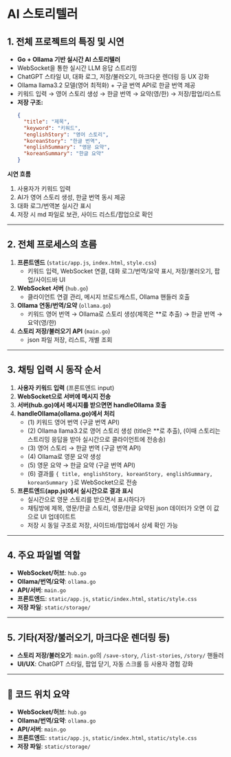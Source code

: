 # AI 스토리텔러

## 1. 전체 프로젝트의 특징 및 시연
- **Go + Ollama 기반 실시간 AI 스토리텔러**
- WebSocket을 통한 실시간 LLM 응답 스트리밍
- ChatGPT 스타일 UI, 대화 로그, 저장/불러오기, 마크다운 렌더링 등 UX 강화
- Ollama llama3.2 모델(영어 최적화) + 구글 번역 API로 한글 번역 제공
- 키워드 입력 → 영어 스토리 생성 → 한글 번역 → 요약(영/한) → 저장/팝업/리스트
- **저장 구조:**
  ```json
  {
    "title": "제목",
    "keyword": "키워드",
    "englishStory": "영어 스토리",
    "koreanStory": "한글 번역",
    "englishSummary": "영문 요약",
    "koreanSummary": "한글 요약"
  }
  ```

**시연 흐름**
1. 사용자가 키워드 입력
2. AI가 영어 스토리 생성, 한글 번역 동시 제공
3. 대화 로그/번역본 실시간 표시
4. 저장 시 md 파일로 보관, 사이드 리스트/팝업으로 확인

---

## 2. 전체 프로세스의 흐름
1. **프론트엔드** (`static/app.js`, `index.html`, `style.css`)
    - 키워드 입력, WebSocket 연결, 대화 로그/번역/요약 표시, 저장/불러오기, 팝업/사이드바 UI
2. **WebSocket 서버** (`hub.go`)
    - 클라이언트 연결 관리, 메시지 브로드캐스트, Ollama 핸들러 호출
3. **Ollama 연동/번역/요약** (`ollama.go`)
    - 키워드 영어 번역 → Ollama로 스토리 생성(제목은 **로 추출) → 한글 번역 → 요약(영/한)
4. **스토리 저장/불러오기 API** (`main.go`)
    - json 파일 저장, 리스트, 개별 조회

---

## 3. 채팅 입력 시 동작 순서
1. **사용자 키워드 입력** (프론트엔드 input)
2. **WebSocket으로 서버에 메시지 전송**
3. **서버(hub.go)에서 메시지를 받으면면 handleOllama 호출**
4. **handleOllama(ollama.go)에서 처리**
    - (1) 키워드 영어 번역 (구글 번역 API)
    - (2) Ollama llama3.2로 영어 스토리 생성 (title은 **로 추출), (이때 스토리는 스트리밍 응답을 받아 실시간으로 클라이언트에 전송송)
    - (3) 영어 스토리 → 한글 번역 (구글 번역 API)
    - (4) Ollama로 영문 요약 생성
    - (5) 영문 요약 → 한글 요약 (구글 번역 API)
    - (6) 결과를 `{ title, englishStory, koreanStory, englishSummary, koreanSummary }`로 WebSocket으로 전송
5. **프론트엔드(app.js)에서 실시간으로 결과 표시**
    - 실시간으로 영문 스토리를 받으면서 표시하다가
    - 채팅방에 제목, 영문/한글 스토리, 영문/한글 요약된 json 데이터가 오면 이 값으로 UI 업데이트트
    - 저장 시 동일 구조로 저장, 사이드바/팝업에서 상세 확인 가능

---

## 4. 주요 파일별 역할
- **WebSocket/허브**: `hub.go`
- **Ollama/번역/요약**: `ollama.go`
- **API/서버**: `main.go`
- **프론트엔드**: `static/app.js`, `static/index.html`, `static/style.css`
- **저장 파일**: `static/storage/`

---

## 5. 기타(저장/불러오기, 마크다운 렌더링 등)
- **스토리 저장/불러오기**: `main.go`의 `/save-story`, `/list-stories`, `/story/` 핸들러
- **UI/UX**: ChatGPT 스타일, 팝업 닫기, 자동 스크롤 등 사용자 경험 강화

---

## 📁 코드 위치 요약
- **WebSocket/허브**: `hub.go`
- **Ollama/번역/요약**: `ollama.go`
- **API/서버**: `main.go`
- **프론트엔드**: `static/app.js`, `static/index.html`, `static/style.css`
- **저장 파일**: `static/storage/` 